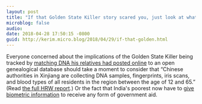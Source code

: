 ```yaml
---
layout: post
title: "If that Golden State Killer story scared you, just look at what China and India are doing!"
microblog: false
audio: 
date: 2018-04-28 17:50:15 -0800
guid: http://kerim.micro.blog/2018/04/29/if-that-golden.html
---
```

Everyone concerned about the implications of the Golden State Killer being tracked by [matching DNA his relatives had posted online](https://www.nytimes.com/2018/04/27/health/dna-privacy-golden-state-killer-genealogy.html) to an open genealogical database should take a moment to consider that “Chinese authorities in Xinjiang are collecting DNA samples, fingerprints, iris scans, and blood types of all residents in the region between the age of 12 and 65.” (Read [the full HRW report](https://www.hrw.org/news/2017/12/13/china-minority-region-collects-dna-millions).) Or the fact that India's poorest now have to [give biometric information](https://www.washingtonpost.com/world/asia_pacific/indias-vast-biometric-program-was-supposed-to-end-corruption-but-the-neediest-may-be-hit-hardest/2018/03/24/bb212a86-289c-11e8-a227-fd2b009466bc_story.html?utm_term=.f8575ad4099e) to receive any form of government aid.

